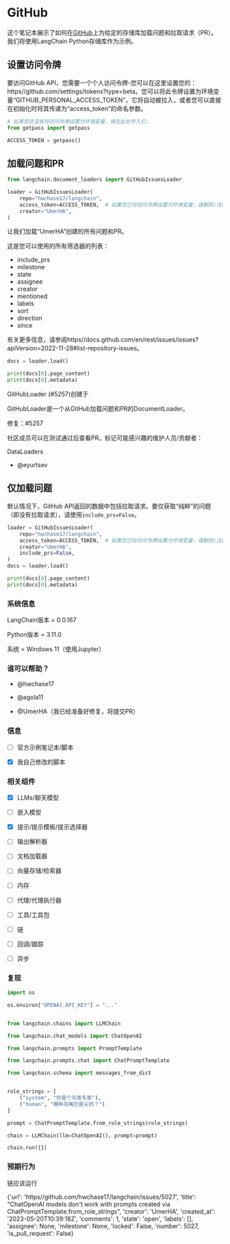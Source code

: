 # GitHub

这个笔记本展示了如何在[GitHub](https//github.com/)上为给定的存储库加载问题和拉取请求（PR）。我们将使用LangChain Python存储库作为示例。

## 设置访问令牌

要访问GitHub API，您需要一个个人访问令牌-您可以在这里设置您的：https//github.com/settings/tokens?type=beta。您可以将此令牌设置为环境变量“GITHUB_PERSONAL_ACCESS_TOKEN”，它将自动被拉入，或者您可以直接在初始化时将其传递为“access_token”的命名参数。

```python
# 如果您还没有将访问令牌设置为环境变量，请在此处传入它。
from getpass import getpass

ACCESS_TOKEN = getpass()
```

## 加载问题和PR

```python
from langchain.document_loaders import GitHubIssuesLoader
```

```python
loader = GitHubIssuesLoader(
    repo="hwchase17/langchain",
    access_token=ACCESS_TOKEN,  # 如果您已将访问令牌设置为环境变量，请删除/注释此参数。
    creator="UmerHA",
)
```

让我们加载“UmerHA”创建的所有问题和PR。

这是您可以使用的所有筛选器的列表：
- include_prs
- milestone
- state
- assignee
- creator
- mentioned
- labels
- sort
- direction
- since

有关更多信息，请参阅https//docs.github.com/en/rest/issues/issues?apiVersion=2022-11-28#list-repository-issues。

```python
docs = loader.load()
```

```python
print(docs[0].page_content)
print(docs[0].metadata)
```

GitHubLoader (#5257)创建于

GitHubLoader是一个从GitHub加载问题和PR的DocumentLoader。

修复：#5257

社区成员可以在测试通过后查看PR。标记可能感兴趣的维护人员/贡献者：

DataLoaders
- @eyurtsev



## 仅加载问题

默认情况下，GitHub API返回的数据中包括拉取请求。要仅获取“纯粹”的问题（即没有拉取请求），请使用`include_prs=False`。

```python
loader = GitHubIssuesLoader(
    repo="hwchase17/langchain",
    access_token=ACCESS_TOKEN,  # 如果您已将访问令牌设置为环境变量，请删除/注释此参数。
    creator="UmerHA",
    include_prs=False,
)
docs = loader.load()
```

```python
print(docs[0].page_content)
print(docs[0].metadata)
```

### 系统信息

LangChain版本 = 0.0.167

Python版本 = 3.11.0

系统 = Windows 11（使用Jupyter）

### 谁可以帮助？

- @hwchase17

- @agola11

- @UmerHA（我已经准备好修复，将提交PR）

### 信息

- [ ] 官方示例笔记本/脚本

- [X] 我自己修改的脚本

### 相关组件

- [X] LLMs/聊天模型

- [ ] 嵌入模型

- [X] 提示/提示模板/提示选择器

- [ ] 输出解析器

- [ ] 文档加载器

- [ ] 向量存储/检索器

- [ ] 内存

- [ ] 代理/代理执行器

- [ ] 工具/工具包

- [ ] 链

- [ ] 回调/跟踪

- [ ] 异步

### 复现

```python
import os

os.environ["OPENAI_API_KEY"] = "..."


from langchain.chains import LLMChain

from langchain.chat_models import ChatOpenAI

from langchain.prompts import PromptTemplate

from langchain.prompts.chat import ChatPromptTemplate

from langchain.schema import messages_from_dict


role_strings = [
    ("system", "你是个鸟类专家"),
    ("human", "哪种鸟嘴巴是尖的？")
]

prompt = ChatPromptTemplate.from_role_strings(role_strings)

chain = LLMChain(llm=ChatOpenAI(), prompt=prompt)

chain.run({})
```

### 预期行为

链应该运行

{'url': 'https//github.com/hwchase17/langchain/issues/5027', 'title': "ChatOpenAI models don't work with prompts created via ChatPromptTemplate.from_role_strings", 'creator': 'UmerHA', 'created_at': '2023-05-20T10:39:18Z', 'comments': 1, 'state': 'open', 'labels': [], 'assignee': None, 'milestone': None, 'locked': False, 'number': 5027, 'is_pull_request': False}




